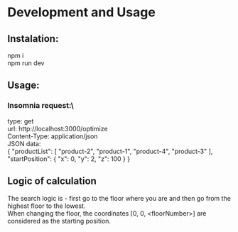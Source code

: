 # Development and Usage

## Instalation:

npm i\
npm run dev

## Usage:

### Insomnia request:\

type: get\
url: http://localhost:3000/optimize \
Content-Type: application/json \
JSON data: \
{
"productList": [
"product-2",
"product-1",
"product-4",
"product-3"
],
"startPosition": {
"x": 0,
"y": 2,
"z": 100
}
}

## Logic of calculation

The search logic is - first go to the floor where you are and then go from the highest floor to the lowest. \
When changing the floor, the coordinates [0, 0, \<floorNumber\>] are considered as the starting position.
